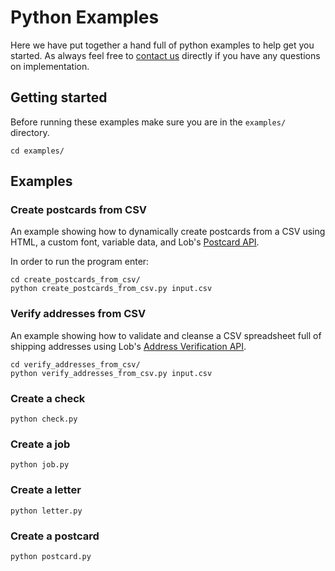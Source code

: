 # Python Examples

Here we have put together a hand full of python examples to help get you started. As always feel free to [contact us](https://lob.com/support) directly if you have any questions on implementation.

## Getting started
Before running these examples make sure you are in the `examples/` directory.
```
cd examples/
```

## Examples

### Create postcards from CSV

An example showing how to dynamically create postcards from a CSV using HTML, a custom font, variable data, and Lob's [Postcard API](https://lob.com/services/postcards).

In order to run the program enter:

```
cd create_postcards_from_csv/
python create_postcards_from_csv.py input.csv
```

### Verify addresses from CSV

An example showing how to validate and cleanse a CSV spreadsheet full of shipping addresses using Lob's [Address Verification API](https://lob.com/verification/address).

```
cd verify_addresses_from_csv/
python verify_addresses_from_csv.py input.csv
```

### Create a check
```
python check.py
```

### Create a job
```
python job.py
```

### Create a letter
```
python letter.py
```

### Create a postcard
```
python postcard.py
```
